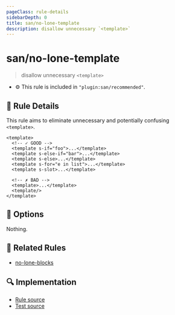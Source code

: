 ```yaml
---
pageClass: rule-details
sidebarDepth: 0
title: san/no-lone-template
description: disallow unnecessary `<template>`
---
```

# san/no-lone-template
> disallow unnecessary `<template>`

- :gear: This rule is included in `"plugin:san/recommended"`.

## :book: Rule Details

This rule aims to eliminate unnecessary and potentially confusing `<template>`.  

<eslint-code-block :rules="{'san/no-lone-template': ['error']}">

```vue
<template>
  <!-- ✓ GOOD -->
  <template s-if="foo">...</template>
  <template s-else-if="bar">...</template>
  <template s-else>...</template>
  <template s-for="e in list">...</template>
  <template s-slot>...</template>

  <!-- ✗ BAD -->
  <template>...</template>
  <template/>
</template>
```

</eslint-code-block>

## :wrench: Options

Nothing.

## :couple: Related Rules

- [no-lone-blocks]

[no-lone-blocks]: https://eslint.org/docs/rules/no-lone-blocks

## :mag: Implementation

- [Rule source](https://github.com/ecomfe/eslint-plugin-san/blob/master/lib/rules/no-lone-template.js)
- [Test source](https://github.com/ecomfe/eslint-plugin-san/blob/master/tests/lib/rules/no-lone-template.js)
